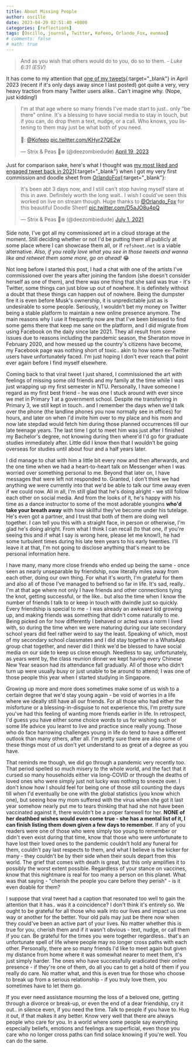 ```yaml
---
title: About Missing People
author: oscillo
date: 2023-04-29 02:51:40 +0800
categories: [reflections]
tags: [Oscillo, journal, Twitter, Kofeeo, Orlando_Fox, eunmao]
# comments: false
# math: true
---
```


> And as you wish that others would do to you, do so to them. _- Luke 6:31 (ESV)_

It has come to my attention that [one of my tweets](https://twitter.com/deezombiedude/status/1648786560115183616){:target="\_blank"} in April 2023 (recent if it's only days away since I last posted) got quite a very, very heavy traction from many Twitter users alike..
Can't imagine why. (Nope, just kidding!)

<blockquote class="twitter-tweet" data-theme="dark">
<p lang="en" dir="ltr">I&#39;m at that age where so many friends I&#39;ve made start to just.. only &quot;be there&quot; online. It&#39;s a blessing to have social media to stay in touch, but if you can, do drop them a text, nudge, or a call. Who knows, you listening to them may just be what both of you need.<br><br>🎨: <a href="https://twitter.com/Kofeeo?ref_src=twsrc%5Etfw">@Kofeeo</a> <a href="https://t.co/KHyr27QE2w">pic.twitter.com/KHyr27QE2w</a></p>&mdash; Strix &amp; Peas 🦉❄️ (@deezombiedude) <a href="https://twitter.com/deezombiedude/status/1648786560115183616?ref_src=twsrc%5Etfw">April 19, 2023</a>
</blockquote> 
<script async src="https://platform.twitter.com/widgets.js" charset="utf-8"></script>

<!-- ![Oscii's Viral Tweet 2023](/assets/img/famous-oscii-tweet-2023.png) -->

Just for comparison sake, here's what I thought was [my most liked and engaged tweet back in 2021](https://twitter.com/deezombiedude/status/1410452055764836359){:target="\_blank"} when I got my very first commission and doodle sheet from [OrlandoFox](https://afoxdraws.com){:target="\_blank"}:

<blockquote class="twitter-tweet" data-theme="dark"><p lang="en" dir="ltr">It&#39;s been abt 3 days now, and I still can&#39;t stop having myself stare at this in awe. Definitely worth the long wait.. I wish I could&#39;ve seen this worked on live on stream though. Huge thanks to <a href="https://twitter.com/Orlando_Fox?ref_src=twsrc%5Etfw">@Orlando_Fox</a> for this beautiful Doodle Sheet! <a href="https://t.co/D5aJO8u4pQ">pic.twitter.com/D5aJO8u4pQ</a></p>&mdash; Strix &amp; Peas 🦉❄️ (@deezombiedude) <a href="https://twitter.com/deezombiedude/status/1410452055764836359?ref_src=twsrc%5Etfw">July 1, 2021</a></blockquote> <script async src="https://platform.twitter.com/widgets.js" charset="utf-8"></script>

<!-- ![Oscii's Viral Tweet 2021](/assets/img/famous-oscii-tweet-2021.png) -->

Side note, I've got all my commissioned art in a cloud storage at the moment.
Still deciding whether or not I'd be putting them all publicly at some place where I can showcase them all, or if `refsheet.net` is a viable alternative. _Also, if you really love what you see in those tweets and wanna like and retweet them some more, go on ahead!_ 😂

Not long before I started this post, I had a chat with one of the artists I've commissioned over the years after joining the fandom (she doesn't consider herself as one of them), and there was one thing that she said was true - it's Twitter, some things can just blow up out of nowhere.
It is definitely without a doubt that these things can happen out of nowhere.
Being the dumpster fire it is even before Musk's ownership, it is unpredictable just as is undesirable to some people.
Seriously, I wouldn't bet my money on Twitter being a stable platform to maintain a new online presence anymore.
The main reasons why I use it frequently now are that I've been blessed to find some gems there that keep me sane on the platform, and I did migrate from using Facebook on the daily since late 2021.
They all result from some issues due to reasons including the pandemic season, the Sheraton move in February 2020, and how messed up the country's citizens have become, my Facebook page was nothing short of toxic.. akin to how some ex-Twitter users have unfortunately faced.
I'm just hoping I don't ever reach that point ever again before I find myself elsewhere.

Coming back to that viral tweet I just shared, I commissioned the art with feelings of missing some old friends and my family at the time while I was just wrapping up my first semester in NTU.
Personally, I have someone I regard as my first best friend - he was one I stuck around with ever since we met in Primary 1 at a government school.
Despite me transferring in Primary 3, we still kept in touch.. and I remember the days when we'd talk over the phone (the landline phones you now normally see in offices) for hours, and later on when I'd invite him over to my place and his mom and now late stepdad would fetch him during those planned occurrences till our late teenage years.
The last time I got to meet him was just after I finished my Bachelor's degree, not knowing during then where'd I'd go for graduate studies immediately after.
Little did I know then that I wouldn't be going overseas for studies until about four and a half years later.

I did manage to chat with him a little bit every now and then afterwards, and the one time when we had a heart-to-heart talk on Messenger when I was worried over something personal to me.
Beyond that later on, I have messages that were left not responded to.
Granted, I don't think we had anything we were currently into that we'd be able to talk our time away even if we could now.
All in all, I'm still glad that he's doing alright - we still follow each other on social media. And from the looks of it, he's happy with his time as a dance instructor to some of the most adorable youngins **who'd take your breath away** with how skillful they've become under his tutelage.
He's even got a partner, and I trust that both of them are doing well together.
I can tell you this with a straight face, in person or otherwise, I'm glad he's doing alright.
From what I think I can recall (to that one, if you're seeing this and if what I say is wrong here, please let me know!), he had some turbulent times during his late teen years to his early twenties.
I'll leave it at that, I'm not going to disclose anything that's meant to be personal information here.

I have many, many more close friends who ended up being the same - once seen as nearly unseparable by friendship, now literally miles away from each other, doing our own thing.
For what it's worth, I'm grateful for them and also all of those I've managed to befriend so far in life.
It's sad, really.. I'm at that age where not only I have friends and other connections tying the knot, getting successful, or the like.. but also the time when I know the number of friends I talk to or keep in touch with dwindle just so quickly.
Every friendship is special to me - I was already an awkward kid growing up, and making friends was something that didn't come naturally to me.
Being picked on for how differently I behaved or acted was a norm I lived with, so during the time when we were maturing during our late secondary school years did feel rather weird to say the least.
Speaking of which, most of my secondary school classmates and I did stay together in a WhatsApp group chat together, and never did I think we'd be blessed to have social media on our side to keep us close enough.
Needless to say, unfortunately, as years went by, the class reunion dinner we kept having every Chinese New Year season had its attendance fall gradually.
All of those who didn't turn up were usually busy or just unable to be around to attend; I was one of those people this year when I started studying in Singapore.

Growing up more and more does sometimes make some of us wish to a certain degree that we'd stay young again - be void of worries in a life where we ideally still have all our friends.
For all those who had either the misfortune or a blessing-in-disguise to not experience this, I'm pretty sure you've had this feeling of wanting more friends earlier in life.
In retrospect, I'd guess you have either some choice words to us for wishing such or some life advice you learnt to live and practice since really young.
Those who do face harrowing challenges young in life do tend to have a different outlook than many others, after all.
I'm pretty sure there are also some of these things most of us don't yet understand to as great of a degree as you have.

That reminds me though, we did go through a pandemic very recently too.
That period spelled so much misery to the whole world, and the fact that it cursed so many households either via long-COVID or through the deaths of loved ones who were simply just not lucky was nothing to sneeze over.
I don't know how I should feel for being one of those still counting the days till when I'd eventually be one with the global statistics (you know which one), but seeing how my mom suffered with the virus when she got it last year somehow nearly put me to tears thinking that had she not have been vaccinated against it, there wouldn't be a proper farewell for her.
**NONE of her deathbed wishes would even come true - she has a mental list of it, I can finish listing them down given a few days to remember.**
If any of you readers were one of those who were simply too young to remember or didn't even exist during that time, know that those who were unfortunate to have lost their loved ones to the pandemic couldn't hold any funeral for them, couldn't pay last respects to them, and what I believe is the kicker for many - they couldn't be by their side when their souls depart from this world.
The grief that comes with death is great, but this only amplifies it to possibly the worst extent possible.
Regardless of your stance on vaccines, know that this nightmare is real for too many a person on this planet.
What was that saying - "cherish the people you care before they perish" - is it even doable for them?

I suppose that viral tweet had a caption that resonated too well to gain the attention that it has.. was it a coincidence?
I don't think it's entirely so.
We ought to be grateful for all those who walk into our lives and impact us one way or another for the better.
Your old pals may just be there now when they could've been an active part of your lives.
No matter whether this is true for you, cherish them and if it wasn't obvious - text, nudge, or call them if you can.
Be grateful for the times you were together regardless.. that's an unfortunate spell of life where people may no longer cross paths with each other.
Personally, there are so many friends I'd like to meet again but given my distance from home where it was somewhat nearer to meet them, it's just simply harder.
The ones who have successfully eradicated their online presence - if they're one of them, do all you can to get a hold of them if you really do care.
No matter what, and this is even true for those who choose to break up from a serious relationship - if you truly love them, you sometimes have to let them go.

If you ever need assistance mourning the loss of a beloved one, getting through a divorce or break-up, or even the end of a dear friendship, cry it out.. in silence even, if you need the time.
Talk to people if you have to.
Hug it out, if that makes it any better.
Know very well that there are always people who care for you.
In a world where some people say everything especially beliefs, emotions and feelings are superficial, even those you care who no longer cross paths can find solace knowing if you're well.
You can do the same.

